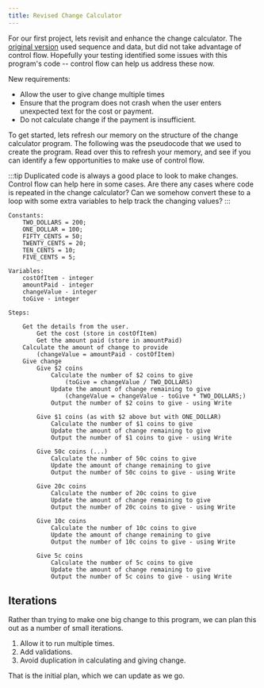 ```yaml
---
title: Revised Change Calculator
---
```


For our first project, lets revisit and enhance the change calculator. The [original version](/book/part-1-instructions/1-sequence-and-data/2-put-together/01-00-change-calculator) used sequence and data, but did not take advantage of control flow. Hopefully your testing identified some issues with this program's code -- control flow can help us address these now.

New requirements:

- Allow the user to give change multiple times
- Ensure that the program does not crash when the user enters unexpected text for the cost or payment.
- Do not calculate change if the payment is insufficient.

To get started, lets refresh our memory on the structure of the change calculator program. The following was the pseudocode that we used to create the program. Read over this to refresh your memory, and see if you can identify a few opportunities to make use of control flow.

:::tip
Duplicated code is always a good place to look to make changes. Control flow can help here in some cases. Are there any cases where code is repeated in the change calculator? Can we somehow convert these to a loop with some extra variables to help track the changing values?
:::

```plaintext
Constants:
    TWO_DOLLARS = 200;
    ONE_DOLLAR = 100;
    FIFTY_CENTS = 50;
    TWENTY_CENTS = 20;
    TEN_CENTS = 10;
    FIVE_CENTS = 5;

Variables:
    costOfItem - integer
    amountPaid - integer
    changeValue - integer
    toGive - integer

Steps:

    Get the details from the user.
        Get the cost (store in costOfItem)
        Get the amount paid (store in amountPaid)
    Calculate the amount of change to provide
        (changeValue = amountPaid - costOfItem)
    Give change
        Give $2 coins
            Calculate the number of $2 coins to give
                (toGive = changeValue / TWO_DOLLARS)
            Update the amount of change remaining to give
                (changeValue = changeValue - toGive * TWO_DOLLARS;)
            Output the number of $2 coins to give - using Write

        Give $1 coins (as with $2 above but with ONE_DOLLAR)
            Calculate the number of $1 coins to give
            Update the amount of change remaining to give
            Output the number of $1 coins to give - using Write

        Give 50c coins (...)
            Calculate the number of 50c coins to give
            Update the amount of change remaining to give
            Output the number of 50c coins to give - using Write

        Give 20c coins
            Calculate the number of 20c coins to give
            Update the amount of change remaining to give
            Output the number of 20c coins to give - using Write

        Give 10c coins
            Calculate the number of 10c coins to give
            Update the amount of change remaining to give
            Output the number of 10c coins to give - using Write

        Give 5c coins
            Calculate the number of 5c coins to give
            Update the amount of change remaining to give
            Output the number of 5c coins to give - using Write
```

## Iterations

Rather than trying to make one big change to this program, we can plan this out as a number of small iterations.

1. Allow it to run multiple times.
2. Add validations.
3. Avoid duplication in calculating and giving change.

That is the initial plan, which we can update as we go.
